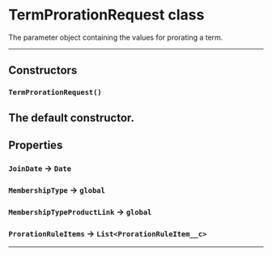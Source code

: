 # TermProrationRequest class

The parameter object containing the values for prorating a term.

---
## Constructors
### `TermProrationRequest()`

The default constructor.
---
## Properties

### `JoinDate` → `Date`

### `MembershipType` → `global`

### `MembershipTypeProductLink` → `global`

### `ProrationRuleItems` → `List<ProrationRuleItem__c>`

---
